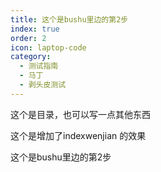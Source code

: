 ```yaml
---
title: 这个是bushu里边的第2步
index: true
order: 2
icon: laptop-code
category:
  - 测试指南
  - 马丁
  - 剥头皮测试
---
```


<Catalog />


这个是目录，也可以写一点其他东西

这个是增加了indexwenjian 的效果


这个是bushu里边的第2步